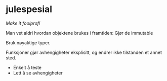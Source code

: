 julespesial
===========

_Make it foolprof!_


Man vet aldri hvordan objektene brukes i framtiden: Gjør de immutable

Bruk nøyaktige typer.

Funksjoner gjør avhengigheter eksplisitt, og endrer ikke tilstanden et annet sted.
 * Enkelt å teste
 * Lett å se avhengigheter
